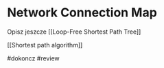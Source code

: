 # Network Connection Map

Opisz jeszcze [[Loop-Free Shortest Path Tree]]

[[Shortest path algorithm]]

#dokoncz #review
